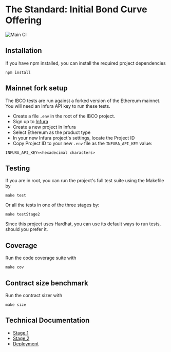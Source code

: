 # The Standard: Initial Bond Curve Offering

![Main CI](https://github.com/the-standard/ibco/actions/workflows/.github/workflows/main.yml/badge.svg?branch=master)

## Installation
If you have npm installed, you can install the required project dependencies
```
npm install
```

## Mainnet fork setup
The IBCO tests are run against a forked version of the Ethereum mainnet. You will need an Infura API key to run these tests.
- Create a file `.env` in the root of the IBCO project.
- Sign up to [Infura](https://infura.io/)
- Create a new project in Infura
- Select Ethereum as the product type
- In your new Infura project's settings, locate the Project ID
- Copy Project ID to your new `.env` file as the `INFURA_API_KEY` value:
```
INFURA_API_KEY=<hexadecimal characters>
```

## Testing
If you are in root, you can run the project's full test suite using the Makefile by
```
make test
```
Or all the tests in one of the three stages by:
```
make testStage2
```
Since this project uses Hardhat, you can use its default ways to run tests, should you prefer it.
## Coverage
Run the code coverage suite with
```
make cov
```

## Contract size benchmark
Run the contract sizer with
```
make size
```

## Technical Documentation
- [Stage 1](docs/stage-1)
- [Stage 2](docs/stage-2)
- [Deployment](docs/deployment)
